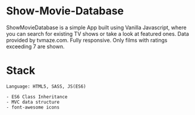 # Show-Movie-Database

ShowMovieDatabase is a simple App built using Vanilla Javascript, where you can search for existing TV shows or take a look at featured ones. Data provided by tvmaze.com. Fully responsive. Only films with ratings exceeding 7 are shown.


# Stack

    Language: HTML5, SASS, JS(ES6)

    - ES6 Class Inheritance
    - MVC data structure
    - font-awesome icons

